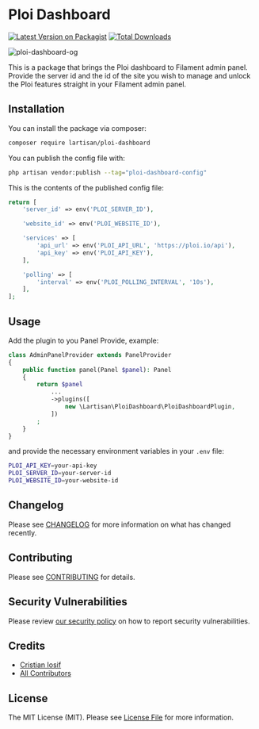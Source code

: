 # Ploi Dashboard

[![Latest Version on Packagist](https://img.shields.io/packagist/v/lartisan/ploi-dashboard.svg?style=flat-square)](https://packagist.org/packages/lartisan/ploi-dashboard)
[![Total Downloads](https://img.shields.io/packagist/dt/lartisan/ploi-dashboard.svg?style=flat-square)](https://packagist.org/packages/lartisan/ploi-dashboard)

![ploi-dashboard-og](https://filamentcomponents.com/plugins/ploi-dashboard.png)

This is a package that brings the Ploi dashboard to Filament admin panel. Provide the server id and the id of the site you wish to manage and unlock the Ploi features straight in your Filament admin panel.

## Installation

You can install the package via composer:

```bash
composer require lartisan/ploi-dashboard
```

You can publish the config file with:

```bash
php artisan vendor:publish --tag="ploi-dashboard-config"
```

This is the contents of the published config file:

```php
return [
    'server_id' => env('PLOI_SERVER_ID'),

    'website_id' => env('PLOI_WEBSITE_ID'),

    'services' => [
        'api_url' => env('PLOI_API_URL', 'https://ploi.io/api'),
        'api_key' => env('PLOI_API_KEY'),
    ],

    'polling' => [
        'interval' => env('PLOI_POLLING_INTERVAL', '10s'),
    ],
];
```

## Usage

Add the plugin to you Panel Provide, example:

```php
class AdminPanelProvider extends PanelProvider
{
    public function panel(Panel $panel): Panel
    {
        return $panel
            ...
            ->plugins([
                new \Lartisan\PloiDashboard\PloiDashboardPlugin,
            ])
        ;
    }
}
```

and provide the necessary environment variables in your `.env` file:

```bash
PLOI_API_KEY=your-api-key
PLOI_SERVER_ID=your-server-id
PLOI_WEBSITE_ID=your-website-id
```

## Changelog

Please see [CHANGELOG](CHANGELOG.md) for more information on what has changed recently.

## Contributing

Please see [CONTRIBUTING](.github/CONTRIBUTING.md) for details.

## Security Vulnerabilities

Please review [our security policy](../../security/policy) on how to report security vulnerabilities.

## Credits

- [Cristian Iosif](https://github.com/lartisan)
- [All Contributors](../../contributors)

## License

The MIT License (MIT). Please see [License File](LICENSE.md) for more information.
